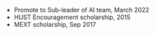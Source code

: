 - Promote to Sub-leader of AI team, March 2022
- HUST Encouragement scholarship, 2015
- MEXT scholarship, Sep 2017